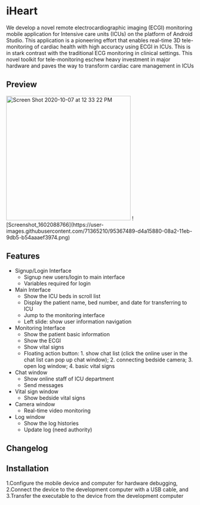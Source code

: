 # iHeart
We develop a novel remote electrocardiographic imaging (ECGI) monitoring mobile application for Intensive care units (ICUs) on the platform of Android Studio. This application is a pioneering effort that enables real-time 3D tele-monitoring of cardiac health with high accuracy using ECGI in ICUs. This is in stark contrast with the traditional ECG monitoring in clinical settings. This novel toolkit for tele-monitoring eschew heavy investment in major hardware and paves the way to transform cardiac care management in ICUs
## Preview

<img width="333" alt="Screen Shot 2020-10-07 at 12 33 22 PM" src="https://user-images.githubusercontent.com/71365210/95367446-c6ebd300-08a2-11eb-9f72-9cebb34d32ee.png">
![Screenshot_1602088766](https://user-images.githubusercontent.com/71365210/95367489-d4a15880-08a2-11eb-9db5-b54aaaef3974.png)

## Features
- Signup/Login Interface
  - Signup new users/login to main interface
  - Variables required for login	
- Main Interface
  - Show the ICU beds in scroll list
  - Display the patient name, bed number, and date for transferring to ICU
  - Jump to the monitoring interface
  - Left slide: show user information navigation
- Monitoring Interface
  - Show the patient basic information
  - Show the ECGI
  - Show vital signs
  - Floating action button: 1. show chat list (click the online user in the chat list can pop up chat window); 2. connecting bedside camera; 3. open log window; 4. basic vital signs
- Chat window
  - Show online staff of ICU department
  - Send messages
- Vital sign window
  - Show bedside vital signs 
- Camera window
  - Real-time video monitoring
- Log window
  - Show the log histories
  - Update log (need authority)
## Changelog

## Installation
1.Configure the mobile device and computer for hardware debugging,
2.Connect the device to the development computer with a USB cable, and
3.Transfer the executable to the device from the development computer



